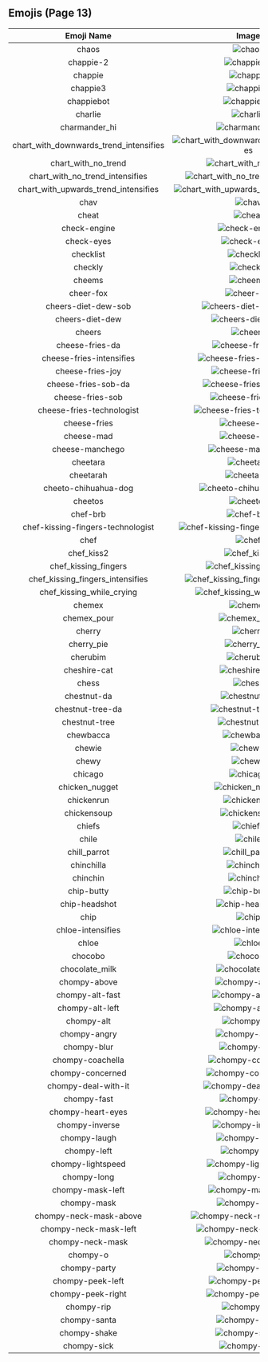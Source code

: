 
  ## Emojis (Page 13)
  |Emoji Name|Image|
  | :-: | :-: |
  |chaos| ![chaos](/emojis/hashicorp/chaos.png)|
  |chappie-2| ![chappie-2](/emojis/hashicorp/chappie-2.gif)|
  |chappie| ![chappie](/emojis/hashicorp/chappie.png)|
  |chappie3| ![chappie3](/emojis/hashicorp/chappie3.gif)|
  |chappiebot| ![chappiebot](/emojis/hashicorp/chappiebot.gif)|
  |charlie| ![charlie](/emojis/hashicorp/charlie.png)|
  |charmander_hi| ![charmander_hi](/emojis/hashicorp/charmander_hi.png)|
  |chart_with_downwards_trend_intensifies| ![chart_with_downwards_trend_intensifies](/emojis/hashicorp/chart_with_downwards_trend_intensifies.gif)|
  |chart_with_no_trend| ![chart_with_no_trend](/emojis/hashicorp/chart_with_no_trend.png)|
  |chart_with_no_trend_intensifies| ![chart_with_no_trend_intensifies](/emojis/hashicorp/chart_with_no_trend_intensifies.gif)|
  |chart_with_upwards_trend_intensifies| ![chart_with_upwards_trend_intensifies](/emojis/hashicorp/chart_with_upwards_trend_intensifies.gif)|
  |chav| ![chav](/emojis/hashicorp/chav.png)|
  |cheat| ![cheat](/emojis/hashicorp/cheat.png)|
  |check-engine| ![check-engine](/emojis/hashicorp/check-engine.png)|
  |check-eyes| ![check-eyes](/emojis/hashicorp/check-eyes.png)|
  |checklist| ![checklist](/emojis/hashicorp/checklist.png)|
  |checkly| ![checkly](/emojis/hashicorp/checkly.png)|
  |cheems| ![cheems](/emojis/hashicorp/cheems.png)|
  |cheer-fox| ![cheer-fox](/emojis/hashicorp/cheer-fox.gif)|
  |cheers-diet-dew-sob| ![cheers-diet-dew-sob](/emojis/hashicorp/cheers-diet-dew-sob.png)|
  |cheers-diet-dew| ![cheers-diet-dew](/emojis/hashicorp/cheers-diet-dew.png)|
  |cheers| ![cheers](/emojis/hashicorp/cheers.png)|
  |cheese-fries-da| ![cheese-fries-da](/emojis/hashicorp/cheese-fries-da.png)|
  |cheese-fries-intensifies| ![cheese-fries-intensifies](/emojis/hashicorp/cheese-fries-intensifies.gif)|
  |cheese-fries-joy| ![cheese-fries-joy](/emojis/hashicorp/cheese-fries-joy.png)|
  |cheese-fries-sob-da| ![cheese-fries-sob-da](/emojis/hashicorp/cheese-fries-sob-da.png)|
  |cheese-fries-sob| ![cheese-fries-sob](/emojis/hashicorp/cheese-fries-sob.png)|
  |cheese-fries-technologist| ![cheese-fries-technologist](/emojis/hashicorp/cheese-fries-technologist.png)|
  |cheese-fries| ![cheese-fries](/emojis/hashicorp/cheese-fries.png)|
  |cheese-mad| ![cheese-mad](/emojis/hashicorp/cheese-mad.png)|
  |cheese-manchego| ![cheese-manchego](/emojis/hashicorp/cheese-manchego.png)|
  |cheetara| ![cheetara](/emojis/hashicorp/cheetara.png)|
  |cheetarah| ![cheetarah](/emojis/hashicorp/cheetarah.png)|
  |cheeto-chihuahua-dog| ![cheeto-chihuahua-dog](/emojis/hashicorp/cheeto-chihuahua-dog.png)|
  |cheetos| ![cheetos](/emojis/hashicorp/cheetos.jpg)|
  |chef-brb| ![chef-brb](/emojis/hashicorp/chef-brb.png)|
  |chef-kissing-fingers-technologist| ![chef-kissing-fingers-technologist](/emojis/hashicorp/chef-kissing-fingers-technologist.png)|
  |chef| ![chef](/emojis/hashicorp/chef.png)|
  |chef_kiss2| ![chef_kiss2](/emojis/hashicorp/chef_kiss2.gif)|
  |chef_kissing_fingers| ![chef_kissing_fingers](/emojis/hashicorp/chef_kissing_fingers.png)|
  |chef_kissing_fingers_intensifies| ![chef_kissing_fingers_intensifies](/emojis/hashicorp/chef_kissing_fingers_intensifies.gif)|
  |chef_kissing_while_crying| ![chef_kissing_while_crying](/emojis/hashicorp/chef_kissing_while_crying.png)|
  |chemex| ![chemex](/emojis/hashicorp/chemex.png)|
  |chemex_pour| ![chemex_pour](/emojis/hashicorp/chemex_pour.gif)|
  |cherry| ![cherry](/emojis/hashicorp/cherry.png)|
  |cherry_pie| ![cherry_pie](/emojis/hashicorp/cherry_pie.png)|
  |cherubim| ![cherubim](/emojis/hashicorp/cherubim.png)|
  |cheshire-cat| ![cheshire-cat](/emojis/hashicorp/cheshire-cat.jpg)|
  |chess| ![chess](/emojis/hashicorp/chess.png)|
  |chestnut-da| ![chestnut-da](/emojis/hashicorp/chestnut-da.png)|
  |chestnut-tree-da| ![chestnut-tree-da](/emojis/hashicorp/chestnut-tree-da.png)|
  |chestnut-tree| ![chestnut-tree](/emojis/hashicorp/chestnut-tree.png)|
  |chewbacca| ![chewbacca](/emojis/hashicorp/chewbacca.png)|
  |chewie| ![chewie](/emojis/hashicorp/chewie.png)|
  |chewy| ![chewy](/emojis/hashicorp/chewy.png)|
  |chicago| ![chicago](/emojis/hashicorp/chicago.png)|
  |chicken_nugget| ![chicken_nugget](/emojis/hashicorp/chicken_nugget.png)|
  |chickenrun| ![chickenrun](/emojis/hashicorp/chickenrun.png)|
  |chickensoup| ![chickensoup](/emojis/hashicorp/chickensoup.jpg)|
  |chiefs| ![chiefs](/emojis/hashicorp/chiefs.jpg)|
  |chile| ![chile](/emojis/hashicorp/chile.png)|
  |chill_parrot| ![chill_parrot](/emojis/hashicorp/chill_parrot.gif)|
  |chinchilla| ![chinchilla](/emojis/hashicorp/chinchilla.png)|
  |chinchin| ![chinchin](/emojis/hashicorp/chinchin.png)|
  |chip-butty| ![chip-butty](/emojis/hashicorp/chip-butty.png)|
  |chip-headshot| ![chip-headshot](/emojis/hashicorp/chip-headshot.jpg)|
  |chip| ![chip](/emojis/hashicorp/chip.jpg)|
  |chloe-intensifies| ![chloe-intensifies](/emojis/hashicorp/chloe-intensifies.gif)|
  |chloe| ![chloe](/emojis/hashicorp/chloe.gif)|
  |chocobo| ![chocobo](/emojis/hashicorp/chocobo.png)|
  |chocolate_milk| ![chocolate_milk](/emojis/hashicorp/chocolate_milk.png)|
  |chompy-above| ![chompy-above](/emojis/hashicorp/chompy-above.gif)|
  |chompy-alt-fast| ![chompy-alt-fast](/emojis/hashicorp/chompy-alt-fast.gif)|
  |chompy-alt-left| ![chompy-alt-left](/emojis/hashicorp/chompy-alt-left.gif)|
  |chompy-alt| ![chompy-alt](/emojis/hashicorp/chompy-alt.gif)|
  |chompy-angry| ![chompy-angry](/emojis/hashicorp/chompy-angry.gif)|
  |chompy-blur| ![chompy-blur](/emojis/hashicorp/chompy-blur.gif)|
  |chompy-coachella| ![chompy-coachella](/emojis/hashicorp/chompy-coachella.gif)|
  |chompy-concerned| ![chompy-concerned](/emojis/hashicorp/chompy-concerned.gif)|
  |chompy-deal-with-it| ![chompy-deal-with-it](/emojis/hashicorp/chompy-deal-with-it.gif)|
  |chompy-fast| ![chompy-fast](/emojis/hashicorp/chompy-fast.gif)|
  |chompy-heart-eyes| ![chompy-heart-eyes](/emojis/hashicorp/chompy-heart-eyes.gif)|
  |chompy-inverse| ![chompy-inverse](/emojis/hashicorp/chompy-inverse.gif)|
  |chompy-laugh| ![chompy-laugh](/emojis/hashicorp/chompy-laugh.gif)|
  |chompy-left| ![chompy-left](/emojis/hashicorp/chompy-left.gif)|
  |chompy-lightspeed| ![chompy-lightspeed](/emojis/hashicorp/chompy-lightspeed.gif)|
  |chompy-long| ![chompy-long](/emojis/hashicorp/chompy-long.gif)|
  |chompy-mask-left| ![chompy-mask-left](/emojis/hashicorp/chompy-mask-left.gif)|
  |chompy-mask| ![chompy-mask](/emojis/hashicorp/chompy-mask.gif)|
  |chompy-neck-mask-above| ![chompy-neck-mask-above](/emojis/hashicorp/chompy-neck-mask-above.gif)|
  |chompy-neck-mask-left| ![chompy-neck-mask-left](/emojis/hashicorp/chompy-neck-mask-left.gif)|
  |chompy-neck-mask| ![chompy-neck-mask](/emojis/hashicorp/chompy-neck-mask.gif)|
  |chompy-o| ![chompy-o](/emojis/hashicorp/chompy-o.gif)|
  |chompy-party| ![chompy-party](/emojis/hashicorp/chompy-party.gif)|
  |chompy-peek-left| ![chompy-peek-left](/emojis/hashicorp/chompy-peek-left.gif)|
  |chompy-peek-right| ![chompy-peek-right](/emojis/hashicorp/chompy-peek-right.gif)|
  |chompy-rip| ![chompy-rip](/emojis/hashicorp/chompy-rip.gif)|
  |chompy-santa| ![chompy-santa](/emojis/hashicorp/chompy-santa.gif)|
  |chompy-shake| ![chompy-shake](/emojis/hashicorp/chompy-shake.gif)|
  |chompy-sick| ![chompy-sick](/emojis/hashicorp/chompy-sick.gif)|
  